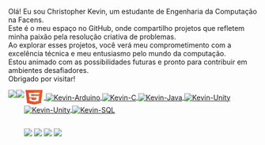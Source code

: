 Olá! Eu sou Christopher Kevin, um estudante de Engenharia da Computação na Facens. <br>
Este é o meu espaço no GitHub, onde compartilho projetos que refletem minha paixão pela resolução criativa de problemas. <br>
Ao explorar esses projetos, você verá meu comprometimento com a excelência técnica e meu entusiasmo pelo mundo da computação.<br>
Estou animado com as possibilidades futuras e pronto para contribuir em ambientes desafiadores. <br> Obrigado por visitar!

<div>
  <a href="https://github.com/ChristopherKevin7">
  <img align="left" height="180" src="https://github-readme-stats.vercel.app/api?username=ChristopherKevin7&show_icons=true&theme=tokyonight&include_all_commits=true&count_private=true&border_radius=15"/>
  <img align="left" height="230"src="https://github-readme-stats.vercel.app/api/top-langs/?username=ChristopherKevin7&layout=compact&langs_count=7&title_color=DC143C&bg_color=DEG,000000,363636,000000&border_color=8A2BE2&border_radius=15"/>
</div>
<div>
  
  <img align="center" alt="Kevin-HTML" height="30" width="40" src="https://raw.githubusercontent.com/devicons/devicon/master/icons/html5/html5-original.svg">
  <img align="center" alt="Kevin-Arduino" height="30" width="40" src="https://cdn.jsdelivr.net/gh/devicons/devicon/icons/arduino/arduino-original.svg" />
  <img align="center" alt="Kevin-C" height="30" width="40" src="https://cdn.jsdelivr.net/gh/devicons/devicon/icons/c/c-original.svg" />
  <img align="center" alt="Kevin-Java" height="30" width="40" src="https://cdn.jsdelivr.net/gh/devicons/devicon/icons/java/java-original.svg" />
  <img align="center" alt="Kevin-Unity" height="30" width="40" src="https://cdn.jsdelivr.net/gh/devicons/devicon/icons/unity/unity-original.svg" />
  <img align="center" alt="Kevin-Unity" height="30" width="40" src="https://cdn.jsdelivr.net/gh/devicons/devicon/icons/python/python-original.svg" />
  <img align="center" alt="Kevin-SQL" height="30" width="40" src="https://cdn.jsdelivr.net/gh/devicons/devicon/icons/microsoftsqlserver/microsoftsqlserver-plain-wordmark.svg" />
          
  
</div>
  
  ##
 
<div> 
  <a href="https://instagram.com/kevincosta713" target="_blank"><img src="https://img.shields.io/badge/-Instagram-%23E4405F?style=for-the-badge&logo=instagram&logoColor=white" target="_blank"></a>
  <a href = "mailto:christopherkevin78@gmail.com"><img src="https://img.shields.io/badge/-Gmail-%23333?style=for-the-badge&logo=gmail&logoColor=white" target="_blank"></a>
  <a href="https://www.linkedin.com/in/christopher-kevin-costa-765582224/" target="_blank"><img src="https://img.shields.io/badge/-LinkedIn-%230077B5?style=for-the-badge&logo=linkedin&logoColor=white" target="_blank"></a> 
 <a href="https://wa.link/fymwwe" target="_blank"><img src="https://img.shields.io/badge/WhatsApp-25D366?style=for-the-badge&logo=whatsapp&logoColor=white"><a/>
 
</div>
